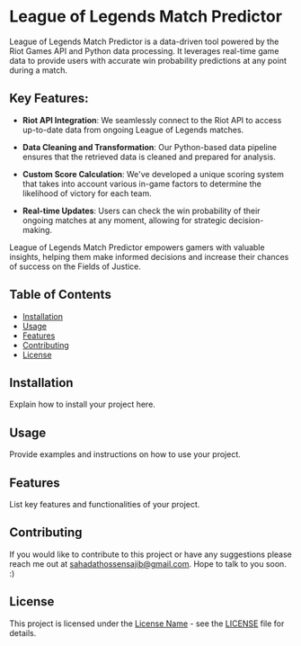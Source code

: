 # League of Legends Match Predictor

League of Legends Match Predictor is a data-driven tool powered by the Riot Games API and Python data processing. It leverages real-time game data to provide users with accurate win probability predictions at any point during a match.

## Key Features:
- **Riot API Integration**: We seamlessly connect to the Riot API to access up-to-date data from ongoing League of Legends matches.
  
- **Data Cleaning and Transformation**: Our Python-based data pipeline ensures that the retrieved data is cleaned and prepared for analysis.

- **Custom Score Calculation**: We've developed a unique scoring system that takes into account various in-game factors to determine the likelihood of victory for each team.

- **Real-time Updates**: Users can check the win probability of their ongoing matches at any moment, allowing for strategic decision-making.

League of Legends Match Predictor empowers gamers with valuable insights, helping them make informed decisions and increase their chances of success on the Fields of Justice.

## Table of Contents
- [Installation](#installation)
- [Usage](#usage)
- [Features](#features)
- [Contributing](#contributing)
- [License](#license)

## Installation

Explain how to install your project here.

## Usage

Provide examples and instructions on how to use your project.

## Features

List key features and functionalities of your project.

## Contributing

If you would like to contribute to this project or have any suggestions please reach me out at sahadathossensajib@gmail.com. Hope to talk to you soon. :)

## License

This project is licensed under the [License Name](LICENSE) - see the [LICENSE](LICENSE) file for details.
#

